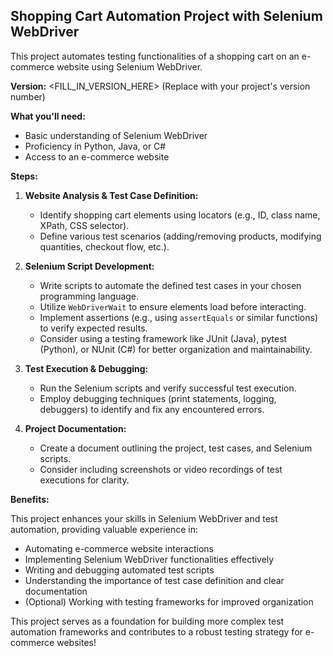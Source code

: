 ## Shopping Cart Automation Project with Selenium WebDriver

This project automates testing functionalities of a shopping cart on an e-commerce website using Selenium WebDriver.

**Version:** <FILL_IN_VERSION_HERE> (Replace with your project's version number)

**What you'll need:**

* Basic understanding of Selenium WebDriver
* Proficiency in Python, Java, or C#
* Access to an e-commerce website

**Steps:**

1. **Website Analysis & Test Case Definition:**
    * Identify shopping cart elements using locators (e.g., ID, class name, XPath, CSS selector).
    * Define various test scenarios (adding/removing products, modifying quantities, checkout flow, etc.).

2. **Selenium Script Development:**
    * Write scripts to automate the defined test cases in your chosen programming language.
    * Utilize `WebDriverWait` to ensure elements load before interacting.
    * Implement assertions (e.g., using `assertEquals` or similar functions) to verify expected results.
    * Consider using a testing framework like JUnit (Java), pytest (Python), or NUnit (C#) for better organization and maintainability.

3. **Test Execution & Debugging:**
    * Run the Selenium scripts and verify successful test execution.
    * Employ debugging techniques (print statements, logging, debuggers) to identify and fix any encountered errors.

4. **Project Documentation:**
    * Create a document outlining the project, test cases, and Selenium scripts.
    * Consider including screenshots or video recordings of test executions for clarity.

**Benefits:**

This project enhances your skills in Selenium WebDriver and test automation, providing valuable experience in:

* Automating e-commerce website interactions
* Implementing Selenium WebDriver functionalities effectively
* Writing and debugging automated test scripts
* Understanding the importance of test case definition and clear documentation
* (Optional) Working with testing frameworks for improved organization

This project serves as a foundation for building more complex test automation frameworks and contributes to a robust testing strategy for e-commerce websites!
